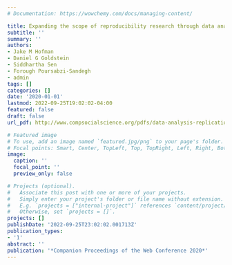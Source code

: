 ```yaml
---
# Documentation: https://wowchemy.com/docs/managing-content/

title: Expanding the scope of reproducibility research through data analysis replications
subtitle: ''
summary: ''
authors:
- Jake M Hofman
- Daniel G Goldstein
- Siddhartha Sen
- Forough Poursabzi-Sandegh
- admin
tags: []
categories: []
date: '2020-01-01'
lastmod: 2022-09-25T19:02:02-04:00
featured: false
draft: false
url_pdf: http://www.compsocialscience.org/pdfs/data-analysis-replications.pdf

# Featured image
# To use, add an image named `featured.jpg/png` to your page's folder.
# Focal points: Smart, Center, TopLeft, Top, TopRight, Left, Right, BottomLeft, Bottom, BottomRight.
image:
  caption: ''
  focal_point: ''
  preview_only: false

# Projects (optional).
#   Associate this post with one or more of your projects.
#   Simply enter your project's folder or file name without extension.
#   E.g. `projects = ["internal-project"]` references `content/project/deep-learning/index.md`.
#   Otherwise, set `projects = []`.
projects: []
publishDate: '2022-09-25T23:02:02.001713Z'
publication_types:
- '1'
abstract: ''
publication: '*Companion Proceedings of the Web Conference 2020*'
---
```

